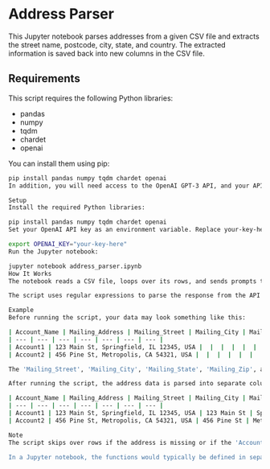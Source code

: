 # Address Parser

This Jupyter notebook parses addresses from a given CSV file and extracts the street name, postcode, city, state, and country. The extracted information is saved back into new columns in the CSV file. 

## Requirements

This script requires the following Python libraries:

- pandas
- numpy
- tqdm
- chardet
- openai

You can install them using pip:

```bash
pip install pandas numpy tqdm chardet openai
In addition, you will need access to the OpenAI GPT-3 API, and your API key should be stored as an environment variable.

Setup
Install the required Python libraries:

pip install pandas numpy tqdm chardet openai
Set your OpenAI API key as an environment variable. Replace your-key-here with your actual key:

export OPENAI_KEY="your-key-here"
Run the Jupyter notebook:

jupyter notebook address_parser.ipynb
How It Works
The notebook reads a CSV file, loops over its rows, and sends prompts to the OpenAI API to extract the street, postcode, city, state, and country from each address. The results are saved into new columns in the dataframe. The updated dataframe is then saved to a new CSV file.

The script uses regular expressions to parse the response from the API and pandas to manage the data.

Example
Before running the script, your data may look something like this:

| Account_Name | Mailing_Address | Mailing_Street | Mailing_City | Mailing_State | Mailing_Zip | Mailing_Country |
| --- | --- | --- | --- | --- | --- | --- |
| Account1 | 123 Main St, Springfield, IL 12345, USA |  |  |  |  |  |
| Account2 | 456 Pine St, Metropolis, CA 54321, USA |  |  |  |  |  |

The 'Mailing_Street', 'Mailing_City', 'Mailing_State', 'Mailing_Zip', and 'Mailing_Country' columns are initially empty.

After running the script, the address data is parsed into separate columns:

| Account_Name | Mailing_Address | Mailing_Street | Mailing_City | Mailing_State | Mailing_Zip | Mailing_Country |
| --- | --- | --- | --- | --- | --- | --- |
| Account1 | 123 Main St, Springfield, IL 12345, USA | 123 Main St | Springfield | IL | 12345 | USA |
| Account2 | 456 Pine St, Metropolis, CA 54321, USA | 456 Pine St | Metropolis | CA | 54321 | USA |

Note
The script skips over rows if the address is missing or if the 'Account_Name' is the same as the previous row's 'Account_Name'.

In a Jupyter notebook, the functions would typically be defined in separate cells. Then the cells to load the data and apply the functions would be run in sequence.
